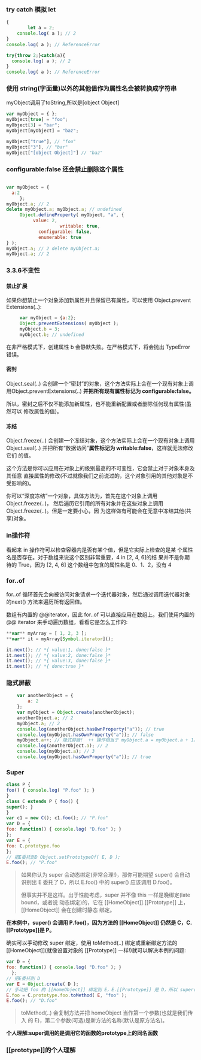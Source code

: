 

### try catch 模拟 let

```js
{
		let a = 2;
  	console.log( a ); // 2
}
console.log( a ); // ReferenceError

```



```js
try{throw 2;}catch(a){ 
  console.log( a ); // 2
}
console.log( a ); // ReferenceError
```





### 使用 string(字面量)以外的其他值作为属性名会被转换成字符串

myObject调用了toString,所以是[object Object]

```js
var myObject = { };
myObject[true] = "foo";
myObject[3] = "bar"; 
myObject[myObject] = "baz";

myObject["true"], // "foo"
myObject["3"], // "bar"
myObject["[object Object]"] // "baz" 
```

### configurable:false 还会禁止删除这个属性

```js

var myObject = { 
  a:2
     };
myObject.a; // 2
delete myObject.a; myObject.a; // undefined
     Object.defineProperty( myObject, "a", {
          value: 2,
					writable: true, 
       		configurable: false, 
       		enumerable: true
} );
myObject.a; // 2 delete myObject.a; 
myObject.a; // 2
```

### 3.3.6不变性

#### 禁止扩展

如果你想禁止一个对象添加新属性并且保留已有属性，可以使用 Object.prevent Extensions(..):



```js
     var myObject = {a:2};
     Object.preventExtensions( myObject );
     myObject.b = 3;
     myObject.b; // undefined
```

在非严格模式下，创建属性 b 会静默失败。在严格模式下，将会抛出 TypeError 错误。

#### 密封

Object.seal(..) 会创建一个“密封”的对象，这个方法实际上会在一个现有对象上调用Object.preventExtensions(..) **并把所有现有属性标记为 configurable:false。**

所以，密封之后不仅不能添加新属性，也不能重新配置或者删除任何现有属性(虽然可以 修改属性的值)。

#### 冻结

Object.freeze(..) 会创建一个冻结对象，这个方法实际上会在一个现有对象上调用Object.seal(..) 并把所有“数据访问”**属性标记为 writable:false**，这样就无法修改它们 的值。

这个方法是你可以应用在对象上的级别最高的不可变性，它会禁止对于对象本身及其任意 直接属性的修改(不过就像我们之前说过的，这个对象引用的其他对象是不受影响的)。

你可以“深度冻结”一个对象，具体方法为，首先在这个对象上调用 Object.freeze(..)， 然后遍历它引用的所有对象并在这些对象上调用 Object.freeze(..)。但是一定要小心，因 为这样做有可能会在无意中冻结其他(共享)对象。

### in操作符

看起来 in 操作符可以检查容器内是否有某个值，但是它实际上检查的是某 个属性名是否存在。对于数组来说这个区别非常重要，4 in [2, 4, 6]的结 果并不是你期待的 True，因为 [2, 4, 6] 这个数组中包含的属性名是 0、1、2，没有 4

### for..of 

for..of 循环首先会向被访问对象请求一个迭代器对象，然后通过调用迭代器对象的next() 方法来遍历所有返回值。

数组有内置的 @@iterator，因此 for..of 可以直接应用在数组上。我们使用内置的 @@ iterator 来手动遍历数组，看看它是怎么工作的:

```js
**var** myArray = [ 1, 2, 3 ];
**var** it = myArray[Symbol.iterator]();

it.next(); // *{ value:1, done:false }*
it.next(); // *{ value:2, done:false }*
it.next(); // *{ value:3, done:false }*
it.next(); // *{ done:true }*
```



### 隐式屏蔽

```js
    var anotherObject = {
        a: 2
    };
    var myObject = Object.create(anotherObject);
    anotherObject.a; // 2
    myObject.a; // 2
    console.log(anotherObject.hasOwnProperty("a")); // true
    console.log(myObject.hasOwnProperty("a")); // false
    myObject.a++; // 隐式屏蔽!  ++ 操作相当于 myObject.a = myObject.a + 1。
    console.log(anotherObject.a); // 2
    console.log(myObject.a); // 3
    console.log(myObject.hasOwnProperty("a")); // true
```

### Super

```js
class P {
foo() { console.log( "P.foo" ); }
}
class C extends P { foo() {
super(); }
}
var c1 = new C(); c1.foo(); // "P.foo"
var D = {
foo: function() { console.log( "D.foo" ); }
};
var E = {
foo: C.prototype.foo
};
// 把E委托到D Object.setPrototypeOf( E, D );
E.foo(); // "P.foo"
```

> 如果你认为 super 会动态绑定(非常合理!)，那你可能期望 super() 会自动识别出 E 委托了 D，所以 E.foo() 中的 super() 应该调用 D.foo()。
>
> 但事实并不是这样。出于性能考虑，super 并不像 this 一样是晚绑定(late bound，或者说 动态绑定)的，它在 [[HomeObject]].[[Prototype]] 上，[[HomeObject]] 会在创建时静态 绑定。

**在本例中，super() 会调用 P.foo()，因为方法的 [[HomeObject]] 仍然是 C，C.[[Prototype]]是 P。**

确实可以手动修改 super 绑定，使用 toMethod(..) 绑定或重新绑定方法的 [[HomeObject]](就像设置对象的 [[Prototype]] 一样!)就可以解决本例的问题:

```js
var D = {
foo: function() { console.log( "D.foo" ); }
  };
// 把E委托到 D
var E = Object.create( D );
// 手动把 foo 的 [[HomeObject]] 绑定到 E，E.[[Prototype]] 是 D，所以 super() 是 D.foo()
E.foo = C.prototype.foo.toMethod( E, "foo" );
E.foo(); // "D.foo"
```

> toMethod(..) 会复制方法并把 homeObject 当作第一个参数(也就是我们传入 的 E)，第二个参数(可选)是新方法的名称(默认是原方法名)。

**个人理解:super调用的是调用它的函数的prototype上的同名函数**

### [[prototype]]的个人理解

